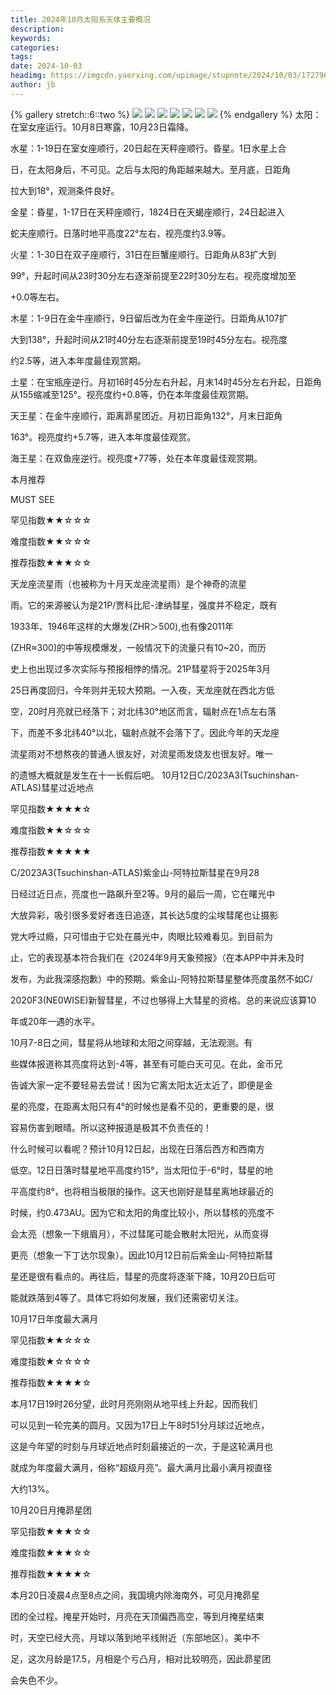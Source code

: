 ```yaml
---
title: 2024年10月太阳系天体主要概况
description: 
keywords: 
categories: 
tags: 
date: 2024-10-03
headimg: https://imgcdn.yaerxing.com/upimage/stupnote/2024/10/03/1727967243_17975317_3469.jpg
author: jb
---
```


{% gallery stretch::6::two %}
![](https://imgcdn.yaerxing.com/upimage/stupnote/2024/10/03/1727967243_17975317_3469.jpg)
![](https://imgcdn.yaerxing.com/upimage/stupnote/2024/10/03/1727967244_17975317_2270.jpg)
![](https://imgcdn.yaerxing.com/upimage/stupnote/2024/10/03/1727967245_17975317_3649.jpg)
![](https://imgcdn.yaerxing.com/upimage/stupnote/2024/10/03/1727967246_17975317_5058.jpg)
![](https://imgcdn.yaerxing.com/upimage/stupnote/2024/10/03/1727967247_17975317_1898.jpg)
![](https://imgcdn.yaerxing.com/upimage/stupnote/2024/10/03/1727967250_17975317_6499.jpg)
![](https://imgcdn.yaerxing.com/upimage/stupnote/2024/10/03/1727967251_17975317_4997.jpg)
{% endgallery %}
太阳：在室女座运行。10月8日寒露，10月23日霜降。

水星：1-19日在室女座顺行，20日起在天秤座顺行。昏星。1日水星上合

日，在太阳身后，不可见。之后与太阳的角距越来越大。至月底，日距角

拉大到18°，观测条件良好。

金星：昏星，1-17日在天秤座顺行，1824日在天蝎座顺行，24日起进入

蛇夫座顺行。日落时地平高度22°左右，视亮度约3.9等。

火星：1-30日在双子座顺行，31日在巨蟹座顺行。日距角从83扩大到

99°，升起时间从23时30分左右逐渐前提至22时30分左右。视亮度增加至

+0.0等左右。

木星：1-9日在金牛座顺行，9日留后改为在金牛座逆行。日距角从107扩

大到138°，升起时间从21时40分左右逐渐前提至19时45分左右。视亮度

约2.5等，进入本年度最佳观赏期。

土星：在宝瓶座逆行。月初16时45分左右升起，月末14时45分左右升起，日距角从155缩减至125°。视亮度约+0.8等，仍在本年度最佳观赏期。

天王星：在金牛座顺行，距离昴星团近。月初日距角132°，月末日距角

163°。视亮度约+5.7等，进入本年度最佳观赏。

海王星：在双鱼座逆行。视亮度+77等，处在本年度最佳观赏期。


本月推荐

MUST SEE


罕见指数★★☆☆☆

难度指数★★☆☆☆

推荐指数★★★☆☆

天龙座流星雨（也被称为十月天龙座流星雨）是个神奇的流星

雨。它的来源被认为是21P/贾科比尼-津纳彗星，强度并不稳定，既有

1933年、1946年这样的大爆发(ZHR＞500),也有像2011年

(ZHR≈300)的中等规模爆发，一般情况下的流量只有10~20，而历

史上也出现过多次实际与预报相悖的情况。21P彗星将于2025年3月

25日再度回归，今年则并无较大预期。一入夜，天龙座就在西北方低

空，20时月亮就已经落下；对北纬30°地区而言，辐射点在1点左右落

下，而差不多北纬40°以北，辐射点就不会落下了。因此今年的天龙座

流星雨对不想熬夜的普通人很友好，对流星雨发烧友也很友好。唯一

的遗憾大概就是发生在十一长假后吧。
10月12日C/2023A3(Tsuchinshan-ATLAS)彗星过近地点

罕见指数★★★★☆

难度指数★★☆☆☆

推荐指数★★★★★

C/2023A3(Tsuchinshan-ATLAS)紫金山-阿特拉斯彗星在9月28

日经过近日点，亮度也一路飙升至2等。9月的最后一周，它在曙光中

大放异彩，吸引很多爱好者连日追逐，其长达5度的尘埃彗尾也让摄影

党大呼过瘾，只可惜由于它处在晨光中，肉眼比较难看见。到目前为

止，它的表现基本符合我们在《2024年9月天象预报》（在本APP中并未及时

发布，为此我深感抱歉）中的预期。紫金山-阿特拉斯彗星整体亮度虽然不如C/

2020F3(NE0WISE)新智彗星，不过也够得上大彗星的资格。总的来说应该算10

年或20年一遇的水平。

10月7-8日之间，彗星将从地球和太阳之间穿越，无法观测。有

些媒体报道称其亮度将达到-4等，甚至有可能白天可见。在此，金币兄

告诚大家一定不要轻易去尝试！因为它离太阳太近太近了，即便是金

星的亮度，在距离太阳只有4°的时候也是看不见的，更重要的是，很

容易伤害到眼晴。所以这种报道是极其不负责任的！

什么时候可以看呢？预计10月12日起，出现在日落后西方和西南方

低空。12日日落时彗星地平高度约15°，当太阳位于-6°时，彗星的地

平高度约8°，也将相当极限的操作。这天也刚好是彗星离地球最近的

时候，约0.473AU。因为它和太阳的角度比较小，所以彗核的亮度不

会太亮（想象一下蛾眉月），不过彗尾可能会散射太阳光，从而变得

更亮（想象一下丁达尔现象）。因此10月12日前后紫金山-阿特拉斯彗

星还是很有看点的。再往后，彗星的亮度将逐渐下降，10月20日后可

能就跌落到4等了。具体它将如何发展，我们还需密切关注。

10月17日年度最大满月

罕见指数★★☆☆☆

难度指数★☆☆☆☆

推荐指数★★★★☆

本月17日19时26分望，此时月亮刚刚从地平线上升起，因而我们

可以见到一轮完美的圆月。又因为17日上午8时51分月球过近地点，

这是今年望的时刻与月球近地点时刻最接近的一次，于是这轮满月也

就成为年度最大满月，俗称“超级月亮”。最大满月比最小满月视直径

大约13%。

10月20日月掩昴星团

罕见指数★★★☆☆

难度指数★★★☆☆

推荐指数★★★★☆

本月20日凌晨4点至8点之间，我国境内除海南外，可见月掩昴星

团的全过程。掩星开始时，月亮在天顶偏西高空，等到月掩星结束

时，天空已经大亮，月球以落到地平线附近（东部地区）。美中不

足，这次月龄是17.5，月相是个亏凸月，相对比较明亮，因此昴星团

会失色不少。
